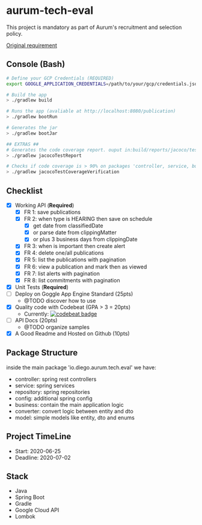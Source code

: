 # aurum-tech-eval

This project is mandatory as part of Aurum's recruitment and selection policy.

[Original requirement](./docs/mission.pdf)

## Console (Bash)
```bash
# Define your GCP Credentials (REQUIRED)
export GOOGLE_APPLICATION_CREDENTIALS=/path/to/your/gcp/credentials.json

# Build the app
> ./gradlew build

# Runs the app (avaliable at http://localhost:8080/publication)
> ./gradlew bootRun

# Generates the jar
> ./gradlew bootJar

## EXTRAS ##
# Generates the code coverage report. ouput in:build/reports/jacoco/test/html/index.html
> ./gradlew jacocoTestReport

# Checks if code coverage is > 90% on packages 'controller, service, business and converter'
> ./gradlew jacocoTestCoverageVerification

```
## Checklist

- [x] Working API (**Required**)
    - [x] FR 1: save publications
    - [x] FR 2: when type is HEARING then save on schedule
        - [x] get date from classifiedDate
        - [x] or parse date from clippingMatter
        - [x] or plus 3 business days from clippingDate
    - [x] FR 3: when is important then create alert
    - [x] FR 4: delete one/all publications
    - [x] FR 5: list the publications with pagination
    - [x] FR 6: view a publication and mark then as viewed
    - [x] FR 7: list alerts with pagination
    - [x] FR 8: list commitments with pagination
- [x] Unit Tests (**Required**)
- [ ] Deploy on Goggle App Engine Standard (25pts)
  - @TODO discover how to use
- [x] Quality code with Codebeat (GPA > 3 = 20pts)
  - Currently: [![codebeat badge](https://codebeat.co/badges/3c364388-42ca-40ac-9630-127afe3604c6)](https://codebeat.co/projects/github-com-diego-rocha-aurum-tech-eval-dev)
- [ ] API Docs  (20pts)
    - @TODO organize samples
- [x] A Good Readme and Hosted on Github (10pts)

## Package Structure

inside the main package 'io.diego.aurum.tech.eval' we have:
- controller: spring rest controllers
- service: spring services
- repository: spring repositories
- config: additional spring config
- business: contain the main application logic
- converter: convert logic between entity and dto
- model: simple models like entity, dto and enums

## Project TimeLine
- Start: 2020-06-25
- Deadline: 2020-07-02

## Stack
 - Java
 - Spring Boot
 - Gradle
 - Google Cloud API
 - Lombok